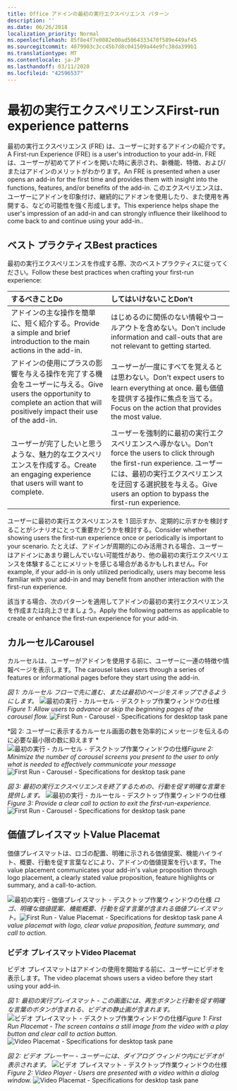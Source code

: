 ```yaml
---
title: Office アドインの最初の実行エクスペリエンス パターン
description: ''
ms.date: 06/26/2018
localization_priority: Normal
ms.openlocfilehash: 85f8e4f7e0082e00ad5064333470f589e449af45
ms.sourcegitcommit: 4079903c3cc45b7d8c041509a44e9fc38da399b1
ms.translationtype: MT
ms.contentlocale: ja-JP
ms.lasthandoff: 03/11/2020
ms.locfileid: "42596537"
---
```

# <a name="first-run-experience-patterns"></a><span data-ttu-id="fdd68-102">最初の実行エクスペリエンス</span><span class="sxs-lookup"><span data-stu-id="fdd68-102">First-run experience patterns</span></span>

<span data-ttu-id="fdd68-103">最初の実行エクスペリエンス (FRE) は、ユーザーに対するアドインの紹介です。</span><span class="sxs-lookup"><span data-stu-id="fdd68-103">A First-run Experience (FRE) is a user's introduction to your add-in.</span></span> <span data-ttu-id="fdd68-104">FRE は、ユーザーが初めてアドインを開いた時に表示され、新機能、特徴、および/またはアドインのメリットがわかります。</span><span class="sxs-lookup"><span data-stu-id="fdd68-104">An FRE is presented when a user opens an add-in for the first time and provides them with insight into the functions, features, and/or benefits of the add-in.</span></span> <span data-ttu-id="fdd68-105">このエクスペリエンスは、ユーザーにアドインを印象付け、継続的にアドオンを使用したり、また使用を再開する、などの可能性を強く形成します。</span><span class="sxs-lookup"><span data-stu-id="fdd68-105">This experience helps shape the user's impression of an add-in and can strongly influence their likelihood to come back to and continue using your add-in..</span></span>

## <a name="best-practices"></a><span data-ttu-id="fdd68-106">ベスト プラクティス</span><span class="sxs-lookup"><span data-stu-id="fdd68-106">Best practices</span></span>


<span data-ttu-id="fdd68-107">最初の実行エクスペリエンスを作成する際、次のベストプラクティスに従ってください。</span><span class="sxs-lookup"><span data-stu-id="fdd68-107">Follow these best practices when crafting your first-run experience:</span></span>

|<span data-ttu-id="fdd68-108">するべきこと</span><span class="sxs-lookup"><span data-stu-id="fdd68-108">Do</span></span>|<span data-ttu-id="fdd68-109">してはいけないこと</span><span class="sxs-lookup"><span data-stu-id="fdd68-109">Don't</span></span>|
|:------|:------|
|<span data-ttu-id="fdd68-110">アドインの主な操作を簡単に、短く紹介する。</span><span class="sxs-lookup"><span data-stu-id="fdd68-110">Provide a simple and brief introduction to the main actions in the add-in.</span></span> | <span data-ttu-id="fdd68-111">はじめるのに関係のない情報やコールアウトを含めない。</span><span class="sxs-lookup"><span data-stu-id="fdd68-111">Don't include information and call-outs that are not relevant to getting started.</span></span>
|<span data-ttu-id="fdd68-112">アドインの使用にプラスの影響を与える操作を完了する機会をユーザーに与える。</span><span class="sxs-lookup"><span data-stu-id="fdd68-112">Give users the opportunity to complete an action that will positively impact their use of the add-in.</span></span> | <span data-ttu-id="fdd68-113">ユーザーが一度にすべてを覚えるとは思わない。</span><span class="sxs-lookup"><span data-stu-id="fdd68-113">Don't expect users to learn everything at once.</span></span> <span data-ttu-id="fdd68-114">最も価値を提供する操作に焦点を当てる。</span><span class="sxs-lookup"><span data-stu-id="fdd68-114">Focus on the action that provides the most value.</span></span>
|<span data-ttu-id="fdd68-115">ユーザーが完了したいと思うような、魅力的なエクスペリエンスを作成する。</span><span class="sxs-lookup"><span data-stu-id="fdd68-115">Create an engaging experience that users will want to complete.</span></span> | <span data-ttu-id="fdd68-116">ユーザーを強制的に最初の実行エクスペリエンスへ導かない。</span><span class="sxs-lookup"><span data-stu-id="fdd68-116">Don't force the users to click through the first-run experience.</span></span> <span data-ttu-id="fdd68-117">ユーザーには、最初の実行エクスペリエンスを迂回する選択肢を与える。</span><span class="sxs-lookup"><span data-stu-id="fdd68-117">Give users an option to bypass the first-run experience.</span></span> |



<span data-ttu-id="fdd68-118">ユーザーに最初の実行エクスペリエンスを 1 回示すか、定期的に示すかを検討することがシナリオにとって重要かどうかを検討する。</span><span class="sxs-lookup"><span data-stu-id="fdd68-118">Consider whether showing users the first-run experience once or periodically is important to your scenario.</span></span> <span data-ttu-id="fdd68-119">たとえば、アドインが周期的にのみ活用される場合、ユーザーはアドインにあまり親しんでいない可能性があり、他の最初の実行エクスペリエンスを体験することにメリットを感じる場合があるかもしれません。</span><span class="sxs-lookup"><span data-stu-id="fdd68-119">For example, if your add-in is only utilized periodically, users may become less familiar with your add-in and may benefit from another interaction with the first-run experience.</span></span>



<span data-ttu-id="fdd68-120">該当する場合、次のパターンを適用してアドインの最初の実行エクスペリエンスを作成または向上させましょう。</span><span class="sxs-lookup"><span data-stu-id="fdd68-120">Apply the following patterns as applicable to create or enhance the first-run experience for your add-in.</span></span>



## <a name="carousel"></a><span data-ttu-id="fdd68-121">カルーセル</span><span class="sxs-lookup"><span data-stu-id="fdd68-121">Carousel</span></span>


<span data-ttu-id="fdd68-122">カルーセルは、ユーザーがアドインを使用する前に、ユーザーに一連の特徴や情報ページを表示します。</span><span class="sxs-lookup"><span data-stu-id="fdd68-122">The carousel takes users through a series of features or informational pages before they start using the add-in.</span></span>

<span data-ttu-id="fdd68-123">*図 1: カルーセル フローで先に進む、または最初のページをスキップできるようにします。* 
![最初の実行 - カルーセル - デスクトップ作業ウィンドウの仕様](../images/add-in-FRE-step-1.png)</span><span class="sxs-lookup"><span data-stu-id="fdd68-123">*Figure 1: Allow users to advance or skip the beginning pages of the carousel flow.*
![First Run - Carousel - Specifications for desktop task pane](../images/add-in-FRE-step-1.png)</span></span>



<span data-ttu-id="fdd68-124">\*図 2: ユーザーに表示するカルーセル画面の数を効率的にメッセージを伝えるのに必要な最小限の数に抑えます \*
![最初の実行 - カルーセル - デスクトップ作業ウィンドウの仕様](../images/add-in-FRE-step-2.png)</span><span class="sxs-lookup"><span data-stu-id="fdd68-124">*Figure 2: Minimize the number of carousel screens you present to the user to only what is needed to effectively communicate your message*
![First Run - Carousel - Specifications for desktop task pane](../images/add-in-FRE-step-2.png)</span></span>


<span data-ttu-id="fdd68-125">*図 3: 最初の実行エクスペリエンスを終了するための、行動を促す明確な言葉を提供します。* 
![最初の実行 - カルーセル - デスクトップ作業ウィンドウの仕様](../images/add-in-FRE-step-3.png)</span><span class="sxs-lookup"><span data-stu-id="fdd68-125">*Figure 3: Provide a clear call to action to exit the first-run-experience.*
![First Run - Carousel - Specifications for desktop task pane](../images/add-in-FRE-step-3.png)</span></span>



## <a name="value-placemat"></a><span data-ttu-id="fdd68-126">価値プレイスマット</span><span class="sxs-lookup"><span data-stu-id="fdd68-126">Value Placemat</span></span>

<span data-ttu-id="fdd68-127">価値プレイスマットは、ロゴの配置、明確に示される価値提案、機能ハイライト、概要、行動を促す言葉などにより、アドインの価値提案を行います。</span><span class="sxs-lookup"><span data-stu-id="fdd68-127">The value placement communicates your add-in's value proposition through logo placement, a clearly stated value proposition, feature highlights or summary, and a call-to-action.</span></span>



<span data-ttu-id="fdd68-128">![最初の実行 - 価値プレイスマット - デスクトップ作業ウィンドウの仕様](../images/add-in-FRE-value.png)
*ロゴ、明確な価値提案、機能概要、行動を促す言葉が含まれる価値プレイスマット。*</span><span class="sxs-lookup"><span data-stu-id="fdd68-128">![First Run - Value Placemat - Specifications for desktop task pane](../images/add-in-FRE-value.png)
*A value placemat with logo, clear value proposition, feature summary, and call to action.*</span></span>


### <a name="video-placemat"></a><span data-ttu-id="fdd68-129">ビデオ プレイスマット</span><span class="sxs-lookup"><span data-stu-id="fdd68-129">Video Placemat</span></span>

<span data-ttu-id="fdd68-130">ビデオ プレイスマットはアドインの使用を開始する前に、ユーザーにビデオを表示します。</span><span class="sxs-lookup"><span data-stu-id="fdd68-130">The video placemat shows users a video before they start using your add-in.</span></span>


<span data-ttu-id="fdd68-131">*図 1: 最初の実行プレイスマット - この画面には、再生ボタンと行動を促す明確な言葉のボタンが含まれる、ビデオの静止画が含まれます。*![ビデオ プレイスマット - デスクトップ作業ウィンドウの仕様](../images/add-in-FRE-video.png)</span><span class="sxs-lookup"><span data-stu-id="fdd68-131">*Figure 1: First Run Placemat - The screen contains a still image from the video with a play button and clear call to action button.*![Video Placemat - Specifications for desktop task pane](../images/add-in-FRE-video.png)</span></span>



<span data-ttu-id="fdd68-132">*図 2: ビデオ プレーヤー - ユーザーには、ダイアログ ウィンドウ内にビデオが表示されます。* 
![ビデオ プレイスマット - デスクトップ作業ウィンドウの仕様](../images/add-in-FRE-video-dialog.png)</span><span class="sxs-lookup"><span data-stu-id="fdd68-132">*Figure 2: Video Player - Users are presented with a video within a dialog window.*
![Video Placemat - Specifications for desktop task pane](../images/add-in-FRE-video-dialog.png)</span></span>
